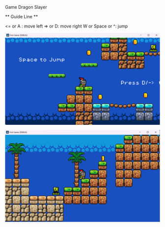 Game Dragon Slayer

** Guide Line **

<= or A : move left
=> or D: move right
W or Space or ^: jump

![alt text](image.png)

![alt text](image-1.png)